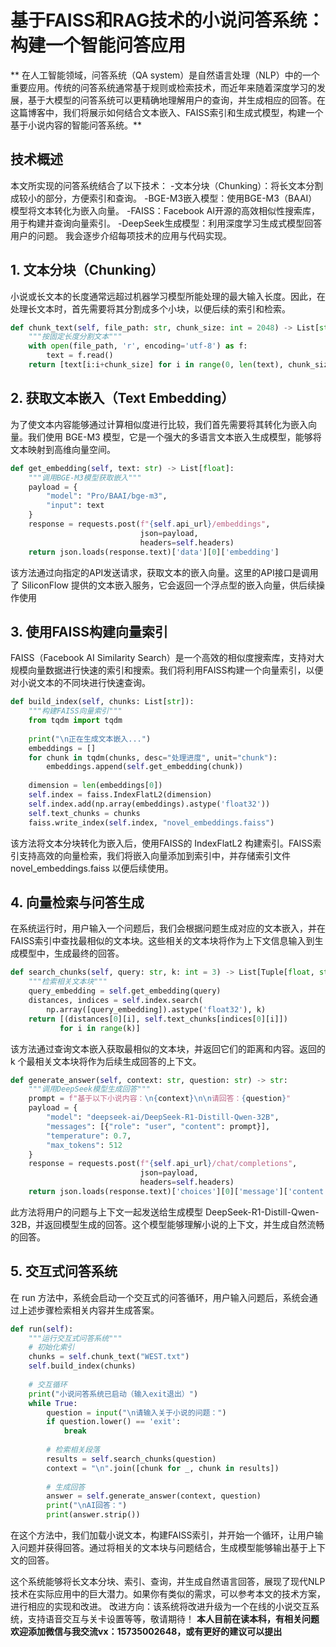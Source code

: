 # 基于FAISS和RAG技术的小说问答系统：构建一个智能问答应用
** 在人工智能领域，问答系统（QA system）是自然语言处理（NLP）中的一个重要应用。传统的问答系统通常基于规则或检索技术，而近年来随着深度学习的发展，基于大模型的问答系统可以更精确地理解用户的查询，并生成相应的回答。在这篇博客中，我们将展示如何结合文本嵌入、FAISS索引和生成式模型，构建一个基于小说内容的智能问答系统。**

## 技术概述
本文所实现的问答系统结合了以下技术：
-文本分块（Chunking）：将长文本分割成较小的部分，方便索引和查询。
-BGE-M3嵌入模型：使用BGE-M3（BAAI）模型将文本转化为嵌入向量。
-FAISS：Facebook AI开源的高效相似性搜索库，用于构建并查询向量索引。
-DeepSeek生成模型：利用深度学习生成式模型回答用户的问题。
我会逐步介绍每项技术的应用与代码实现。

## 1. 文本分块（Chunking）

小说或长文本的长度通常远超过机器学习模型所能处理的最大输入长度。因此，在处理长文本时，首先需要将其分割成多个小块，以便后续的索引和检索。
```python
def chunk_text(self, file_path: str, chunk_size: int = 2048) -> List[str]:
    """按固定长度分割文本"""
    with open(file_path, 'r', encoding='utf-8') as f:
        text = f.read()
    return [text[i:i+chunk_size] for i in range(0, len(text), chunk_size)]
```

## 2. 获取文本嵌入（Text Embedding）
为了使文本内容能够通过计算相似度进行比较，我们首先需要将其转化为嵌入向量。我们使用 BGE-M3 模型，它是一个强大的多语言文本嵌入生成模型，能够将文本映射到高维向量空间。
```python
def get_embedding(self, text: str) -> List[float]:
    """调用BGE-M3模型获取嵌入"""
    payload = {
        "model": "Pro/BAAI/bge-m3",
        "input": text
    }
    response = requests.post(f"{self.api_url}/embeddings", 
                             json=payload, 
                             headers=self.headers)
    return json.loads(response.text)['data'][0]['embedding']
```
该方法通过向指定的API发送请求，获取文本的嵌入向量。这里的API接口是调用了 SiliconFlow 提供的文本嵌入服务，它会返回一个浮点型的嵌入向量，供后续操作使用

## 3. 使用FAISS构建向量索引

FAISS（Facebook AI Similarity Search）是一个高效的相似度搜索库，支持对大规模向量数据进行快速的索引和搜索。我们将利用FAISS构建一个向量索引，以便对小说文本的不同块进行快速查询。
```python
def build_index(self, chunks: List[str]):
    """构建FAISS向量索引"""
    from tqdm import tqdm
    
    print("\n正在生成文本嵌入...")
    embeddings = []
    for chunk in tqdm(chunks, desc="处理进度", unit="chunk"):
        embeddings.append(self.get_embedding(chunk))
    
    dimension = len(embeddings[0])
    self.index = faiss.IndexFlatL2(dimension)
    self.index.add(np.array(embeddings).astype('float32'))
    self.text_chunks = chunks
    faiss.write_index(self.index, "novel_embeddings.faiss")
```
该方法将文本分块转化为嵌入后，使用FAISS的 IndexFlatL2 构建索引。FAISS索引支持高效的向量检索，我们将嵌入向量添加到索引中，并存储索引文件 novel_embeddings.faiss 以便后续使用。

## 4. 向量检索与问答生成

在系统运行时，用户输入一个问题后，我们会根据问题生成对应的文本嵌入，并在FAISS索引中查找最相似的文本块。这些相关的文本块将作为上下文信息输入到生成模型中，生成最终的回答。
```python
def search_chunks(self, query: str, k: int = 3) -> List[Tuple[float, str]]:
    """检索相关文本块"""
    query_embedding = self.get_embedding(query)
    distances, indices = self.index.search(
        np.array([query_embedding]).astype('float32'), k)
    return [(distances[0][i], self.text_chunks[indices[0][i]]) 
           for i in range(k)]
```
该方法通过查询文本嵌入获取最相似的文本块，并返回它们的距离和内容。返回的 k 个最相关文本块将作为后续生成回答的上下文。

```python
def generate_answer(self, context: str, question: str) -> str:
    """调用DeepSeek模型生成回答"""
    prompt = f"基于以下小说内容：\n{context}\n\n请回答：{question}"
    payload = {
        "model": "deepseek-ai/DeepSeek-R1-Distill-Qwen-32B",
        "messages": [{"role": "user", "content": prompt}],
        "temperature": 0.7,
        "max_tokens": 512
    }
    response = requests.post(f"{self.api_url}/chat/completions",
                             json=payload,
                             headers=self.headers)
    return json.loads(response.text)['choices'][0]['message']['content']
```
此方法将用户的问题与上下文一起发送给生成模型 DeepSeek-R1-Distill-Qwen-32B，并返回模型生成的回答。这个模型能够理解小说的上下文，并生成自然流畅的回答。

## 5. 交互式问答系统

在 run 方法中，系统会启动一个交互式的问答循环，用户输入问题后，系统会通过上述步骤检索相关内容并生成答案。
```python
def run(self):
    """运行交互式问答系统"""
    # 初始化索引
    chunks = self.chunk_text("WEST.txt")
    self.build_index(chunks)
    
    # 交互循环
    print("小说问答系统已启动（输入exit退出）")
    while True:
        question = input("\n请输入关于小说的问题：")
        if question.lower() == 'exit':
            break
            
        # 检索相关段落
        results = self.search_chunks(question)
        context = "\n".join([chunk for _, chunk in results])
        
        # 生成回答
        answer = self.generate_answer(context, question)
        print("\nAI回答：")
        print(answer.strip())
```
在这个方法中，我们加载小说文本，构建FAISS索引，并开始一个循环，让用户输入问题并获得回答。通过将相关的文本块与问题结合，生成模型能够输出基于上下文的回答。


这个系统能够将长文本分块、索引、查询，并生成自然语言回答，展现了现代NLP技术在实际应用中的巨大潜力。如果你有类似的需求，可以参考本文的技术方案，进行相应的实现和改进。
改进方向：该系统将改进升级为一个在线的小说交互系统，支持语音交互与关卡设置等等，敬请期待！
**本人目前在读本科，有相关问题欢迎添加微信与我交流vx：15735002648，或有更好的建议可以提出**
